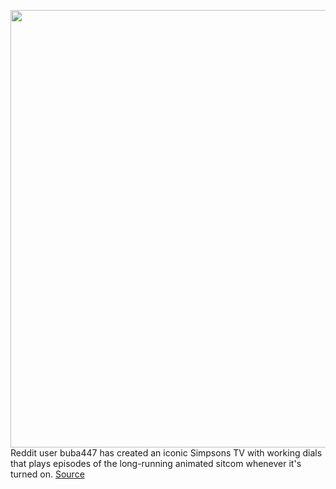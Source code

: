 <img src='https://cdn.vox-cdn.com/thumbor/hpMDXU21hDd3ZzhxZW6T0ydp-cc=/0x0:1890x1417/1200x800/filters:focal(794x558:1096x860)/cdn.vox-cdn.com/uploads/chorus_image/image/69762687/simpsons_tv_hero.0.jpg' width='700px' /><br/>
Reddit user buba447 has created an iconic Simpsons TV with working dials that plays episodes of the long-running animated sitcom whenever it's turned on.
<a href='https://www.theverge.com/2021/8/23/22637549/diy-simpsons-tv-raspberry-pi-3d-printing'> Source <a/>
